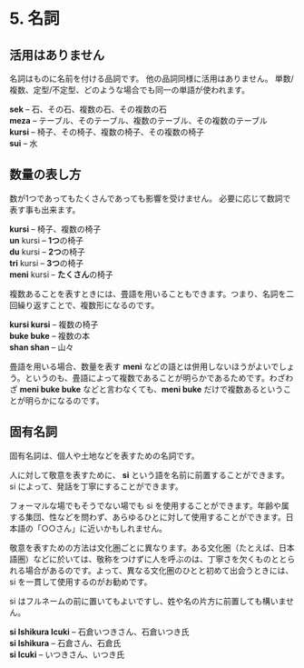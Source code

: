 
# 5. 名詞

## 活用はありません

名詞はものに名前を付ける品詞です。
他の品詞同様に活用はありません。
単数/複数、定型/不定型、どのような場合でも同一の単語が使われます。

**sek**
– 石、その石、複数の石、その複数の石  
**meza**
– テーブル、そのテーブル、複数のテーブル、その複数のテーブル  
**kursi**
– 椅子、その椅子、複数の椅子、その複数の椅子  
**sui**
– 水


##  数量の表し方

数が1つであってもたくさんであっても影響を受けません。
必要に応じて数詞で表す事も出来ます。

**kursi**
– 椅子、複数の椅子  
**un** kursi
– **1つ**の椅子  
**du** kursi
– **2つ**の椅子  
**tri** kursi
– **3つ**の椅子  
**meni** kursi
– **たくさん**の椅子

複数あることを表すときには、畳語を用いることもできます。つまり、名詞を二回繰り返すことで、複数形になるのです。

**kursi kursi**
– 複数の椅子  
**buke buke**
– 複数の本  
**shan shan**
– 山々  

畳語を用いる場合、数量を表す **meni** などの語とは併用しないほうがよいでしょう。というのも、畳語によって複数であることが明らかであるためです。わざわざ **meni buke buke** などと言わなくても、**meni buke** だけで複数あるということが明らかになるのです。

## 固有名詞

固有名詞は、個人や土地などを表すための名詞です。

人に対して敬意を表すために、 **si** という語を名前に前置することができます。si によって、発話を丁寧にすることができます。

フォーマルな場でもそうでない場でも si を使用することができます。年齢や属する集団、性などを問わず、あらゆるひとに対して使用することができます。日本語の「○○さん」に近いかもしれません。

敬意を表すための方法は文化圏ごとに異なります。ある文化圏（たとえば、日本語圏）などに於いては、敬称をつけずに人を呼ぶのは、丁寧さを欠くものととられる場合があるのです。よって、異なる文化圏のひとと初めて出会うときには、si を一貫して使用するのがお勧めです。

si はフルネームの前に置いてもよいですし、姓や名の片方に前置しても構いません。

**si Ishikura Icuki**
– 石倉いつきさん、石倉いつき氏  
**si Ishikura**
– 石倉さん、石倉氏  
**si Icuki**
– いつきさん、いつき氏  
